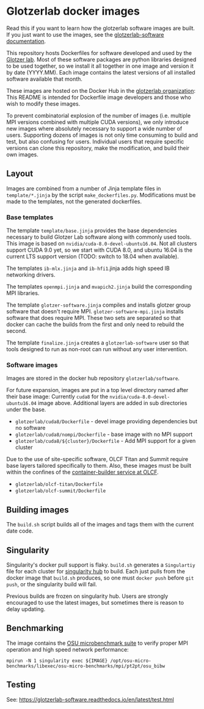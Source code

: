 # Glotzerlab docker images

Read this if you want to learn how the glotzerlab software images are built. If you just want to use the images, see the [glotzerlab-software documentation](https://glotzerlab-software.readthedocs.io/).

This repository hosts Dockerfiles for software developed and used by the [Glotzer lab](http://glotzerlab.engin.umich.edu/home/). Most of these software packages are python libraries designed to be used together, so we install it all together in one image and version it by date (YYYY.MM). Each image contains the latest versions of all installed software available that month.

These images are hosted on the Docker Hub in the [glotzerlab organization](https://hub.docker.com/r/glotzerlab/software/): This README is intended for Dockerfile image developers and those who wish to modify these images.

To prevent combinatorial explosion of the number of images (i.e. multiple MPI versions combined with multiple CUDA versions), we only introduce new images where absolutely necessary to support a wide number of users. Supporting dozens of images is not only time consuming to build and test, but also confusing for users. Individual users that require specific versions can clone this repository, make the modification, and build their own images.

## Layout

Images are combined from a number of Jinja template files in ``template/*.jinja`` by the script ``make_dockerfiles.py``. Modifications must be made to the templates, not the generated dockerfiles.

### Base templates

The template ``template/base.jinja`` provides the base dependencies necessary to build Glotzer Lab software along with commonly used tools. This image is based on ``nvidia/cuda-8.0-devel-ubuntu16.04``. Not all clusters support CUDA 9.0 yet, so we start with CUDA 8.0, and ubuntu 16.04 is the current LTS support version (TODO: switch to 18.04 when available).

The templates ``ib-mlx.jinja`` and ``ib-hfi1``.jinja adds high speed IB networking drivers.

The templates ``openmpi.jinja`` and ``mvapich2.jinja`` build the corresponding MPI libraries.

The template ``glotzer-software.jinja`` compiles and installs glotzer group software that doesn't require MPI.
``glotzer-software-mpi.jinja`` installs software that does require MPI. These two sets are separated so that docker can
cache the builds from the first and only need to rebuild the second.

The template ``finalize.jinja`` creates a ``glotzerlab-software`` user so that tools designed to run as non-root can
run without any user intervention.

### Software images

Images are stored in the docker hub repository ``glotzerlab/software``.

For future expansion, images are put in a top level directory named after their base image: Currently ``cuda8`` for the ``nvidia/cuda-8.0-devel-ubuntu16.04`` image above. Additional layers are added in sub directories under the base.

* ``glotzerlab/cuda8/Dockerfile`` - devel image providing dependencies but no software
* ``glotzerlab/cuda8/nompi/Dockerfile`` - base image with no MPI support
* ``glotzerlab/cuda8/${cluster}/Dockerfile`` - Add MPI support for a given cluster

Due to the use of site-specific software, OLCF Titan and Summit require base layers tailored specifically to them. Also, these images must be built within the confines of the [container-builder service at OLCF](https://www.olcf.ornl.gov/container-builder/).

* ``glotzerlab/olcf-titan/Dockerfile``
* ``glotzerlab/olcf-summit/Dockerfile``

## Building images

The ``build.sh`` script builds all of the images and tags them with the current date code.

## Singularity

Singularity's docker pull support is flaky. ``build.sh`` generates a ``Singulartiy`` file for each cluster for
[singularity hub](https://www.singularity-hub.org/) to build. Each just pulls from the docker image that ``build.sh``
produces, so one must ``docker push`` before ``git push``, or the singularity build will fail.

Previous builds are frozen on singularity hub. Users are strongly encouraged to use the latest images, but sometimes
there is reason to delay updating.

## Benchmarking

The image contains the [OSU microbenchmark suite](http://mvapich.cse.ohio-state.edu/benchmarks/) to verify proper MPI operation and high speed network performance:

    mpirun -N 1 singularity exec ${IMAGE} /opt/osu-micro-benchmarks/libexec/osu-micro-benchmarks/mpi/pt2pt/osu_bibw

## Testing

See: https://glotzerlab-software.readthedocs.io/en/latest/test.html
